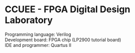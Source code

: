 ﻿# CCUEE - FPGA Digital Design Laboratory
 Programming language: Verilog  
 Development board: FPGA chip (LP2900 tutorial board)  
 IDE and programmer: Quartus II  
